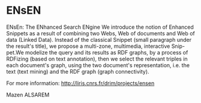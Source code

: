 ENsEN
=====

ENsEn: The ENhanced Search ENgine
We introduce the notion of Enhanced Snippets as a result of combining two Webs, Web of documents and Web of data (Linked Data). Instead of the classical Snippet (small paragraph under the result's title), we propose a multi-zone, multimedia, interactive Snip- pet.We modelize the query and its results as RDF graphs, by a process of RDFizing (based on text annotation), then we select the relevant triples in each document's graph, using the two document's representation, i.e. the text (text mining) and the RDF graph (graph connectivity).

For more information: http://liris.cnrs.fr/drim/projects/ensen

Mazen ALSAREM
